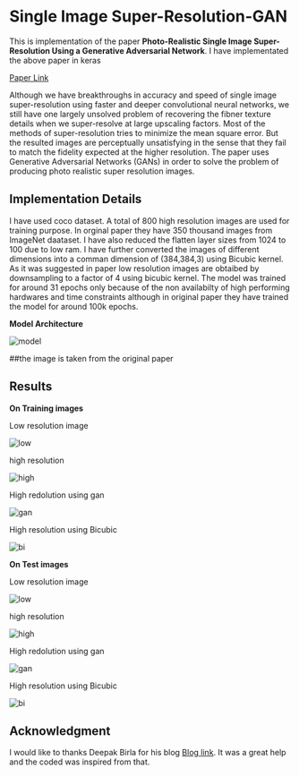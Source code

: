 # Single Image Super-Resolution-GAN
This is implementation of the paper **Photo-Realistic Single Image Super-Resolution Using a Generative Adversarial Network**. I have implementated the above paper in keras

[Paper Link](https://arxiv.org/abs/1609.04802)

Although we have breakthroughs in accuracy and speed of single image super-resolution using faster and deeper convolutional neural networks, we still have one largely unsolved problem of recovering the fibner texture details when we super-resolve at large upscaling factors. Most of the methods of super-resolution tries to minimize the mean square error. But the resulted images are perceptually unsatisfying in the sense that they fail to match the fidelity expected at the higher resolution. The paper uses Generative Adversarial Networks (GANs) in order to solve the problem of producing photo realistic super resolution images.

## Implementation Details
I have used coco dataset. A total of 800 high resolution images are used for training purpose. In orginal paper they have 350 thousand images from ImageNet daataset. I have also reduced the flatten layer sizes from 1024 to 100 due to low ram. I have further converted the images of different dimensions into a comman dimension of (384,384,3) using Bicubic kernel. As it was suggested in paper low resolution images are obtaibed by downsampling to a factor of 4 using bicubic kernel. The model was trained for around 31 epochs only because of the non availabilty of high performing hardwares and time constraints although in original paper they have trained the model for around 100k epochs.

**Model Architecture**

![model](images/model.PNG)

##the image is taken from the original paper


## Results
**On Training images**

Low resolution image

![low](images/tr_low.PNG)

high resolution

![high](images/tr_high.PNG)

High redolution using gan

![gan](images/tr_high_gan.PNG)

High resolution using Bicubic 

![bi](images/tr_high_bi.PNG)


**On Test images**

Low resolution image

![low](images/te_low.PNG)

high resolution

![high](images/te_high.PNG)

High redolution using gan

![gan](images/te_high_gan.PNG)

High resolution using Bicubic 

![bi](images/te_high_bi.PNG)

## Acknowledgment

I would like to thanks Deepak Birla for his blog [Blog link](https://medium.com/@birla.deepak26/single-image-super-resolution-using-gans-keras-aca310f33112). It was a great help and the coded was inspired from that.
